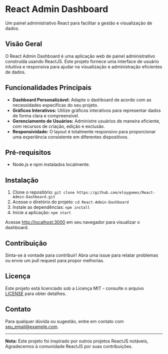 # React Admin Dashboard


Um painel administrativo React para facilitar a gestão e visualização de dados.

## Visão Geral

O React Admin Dashboard é uma aplicação web de painel administrativo construída usando ReactJS. Este projeto fornece uma interface de usuário intuitiva e responsiva para ajudar na visualização e administração eficientes de dados.

## Funcionalidades Principais

- **Dashboard Personalizável:** Adapte o dashboard de acordo com as necessidades específicas do seu projeto.
- **Gráficos Interativos:** Utilize gráficos interativos para representar dados de forma clara e compreensível.
- **Gerenciamento de Usuários:** Administre usuários de maneira eficiente, com recursos de criação, edição e exclusão.
- **Responsividade:** O layout é totalmente responsivo para proporcionar uma experiência consistente em diferentes dispositivos.

## Pré-requisitos

- Node.js e npm instalados localmente.

## Instalação

1. Clone o repositório: `git clone https://github.com/eloygomes/React-Admin-Dashboard.git`
2. Acesse o diretório do projeto: `cd React-Admin-Dashboard`
3. Instale as dependências: `npm install`
4. Inicie a aplicação: `npm start`

Acesse [http://localhost:3000](http://localhost:3000) em seu navegador para visualizar o dashboard.

## Contribuição

Sinta-se à vontade para contribuir! Abra uma issue para relatar problemas ou envie um pull request para propor melhorias.

## Licença

Este projeto está licenciado sob a Licença MIT - consulte o arquivo [LICENSE](LICENSE) para obter detalhes.

## Contato

Para qualquer dúvida ou sugestão, entre em contato com [seu_email@example.com](mailto:seu_email@example.com).

---

**Nota:** Este projeto foi inspirado por outros projetos ReactJS notáveis, Agradecemos à comunidade ReactJS por suas contribuições.

